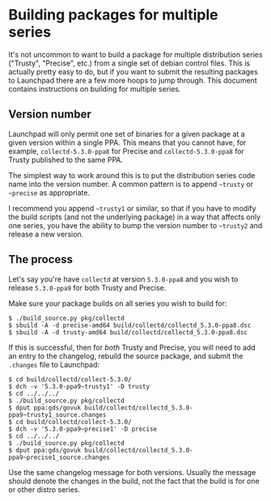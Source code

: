 # Building packages for multiple series

It's not uncommon to want to build a package for multiple distribution series
("Trusty", "Precise", etc.) from a single set of debian control files. This is
actually pretty easy to do, but if you want to submit the resulting packages to
Launchpad there are a few more hoops to jump through. This document contains
instructions on building for multiple series.

## Version number

Launchpad will only permit one set of binaries for a given package at a given
version within a single PPA. This means that you cannot have, for example,
`collectd-5.3.0-ppa8` for Precise and `collectd-5.3.0-ppa8` for Trusty published
to the same PPA.

The simplest way to work around this is to put the distribution series code name
into the version number. A common pattern is to append `~trusty` or `~precise` as
appropriate.

I recommend you append `~trusty1` or similar, so that if you have to modify the
build scripts (and not the underlying package) in a way that affects only one
series, you have the ability to bump the version number to `~trusty2` and release
a new version.

## The process

Let's say you're have `collectd` at version `5.3.0-ppa8` and you wish to release
`5.3.0-ppa9` for both Trusty and Precise.

Make sure your package builds on all series you wish to build for:

    $ ./build_source.py pkg/collectd
    $ sbuild -A -d precise-amd64 build/collectd/collectd_5.3.0-ppa8.dsc
    $ sbuild -A -d trusty-amd64 build/collectd/collectd_5.3.0-ppa8.dsc

If this is successful, then for *both* Trusty and Precise, you will need to add
an entry to the changelog, rebuild the source package, and submit the `.changes`
file to Launchpad:

    $ cd build/collectd/collect-5.3.0/
    $ dch -v '5.3.0-ppa9~trusty1' -D trusty
    $ cd ../../../
    $ ./build_source.py pkg/collectd
    $ dput ppa:gds/govuk build/collectd/collectd_5.3.0-ppa9~trusty1_source.changes
    $ cd build/collectd/collect-5.3.0/
    $ dch -v '5.3.0-ppa9~precise1' -D precise
    $ cd ../../../
    $ ./build_source.py pkg/collectd
    $ dput ppa:gds/govuk build/collectd/collectd_5.3.0-ppa9~precise1_source.changes

Use the same changelog message for both versions. Usually the message should
denote the changes in the build, not the fact that the build is for one or other
distro series.

